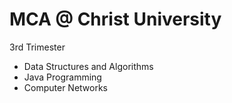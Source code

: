 # MCA @ Christ University

3rd Trimester
<ul>
  <li>Data Structures and Algorithms</li>
  <li>Java Programming</li>
  <li>Computer Networks</li>
</ul>
